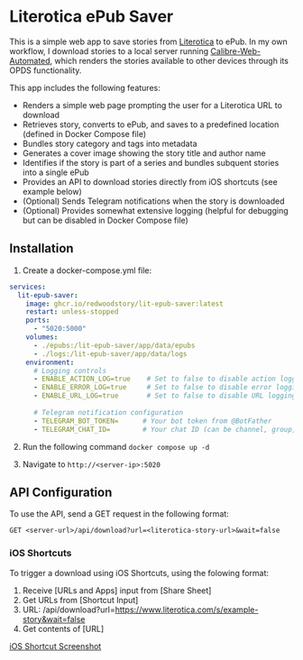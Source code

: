 # Literotica ePub Saver

This is a simple web app to save stories from [Literotica](https://www.literotica.com) to ePub. In my own workflow, I download stories to a local server running [Calibre-Web-Automated](https://github.com/crocodilestick/Calibre-Web-Automated), which renders the stories available to other devices through its OPDS functionality.

This app includes the following features:
- Renders a simple web page prompting the user for a Literotica URL to download
- Retrieves story, converts to ePub, and saves to a predefined location (defined in Docker Compose file)
- Bundles story category and tags into metadata
- Generates a cover image showing the story title and author name
- Identifies if the story is part of a series and bundles subquent stories into a single ePub
- Provides an API to download stories directly from iOS shortcuts (see example below)
- (Optional) Sends Telegram notifications when the story is downloaded
- (Optional) Provides somewhat extensive logging (helpful for debugging but can be disabled in Docker Compose file)


## Installation

1. Create a docker-compose.yml file:
```yaml
services:
  lit-epub-saver:
    image: ghcr.io/redwoodstory/lit-epub-saver:latest
    restart: unless-stopped
    ports:
      - "5020:5000"
    volumes:
      - ./epubs:/lit-epub-saver/app/data/epubs
      - ./logs:/lit-epub-saver/app/data/logs
    environment:
      # Logging controls
      - ENABLE_ACTION_LOG=true    # Set to false to disable action logging
      - ENABLE_ERROR_LOG=true     # Set to false to disable error logging
      - ENABLE_URL_LOG=true       # Set to false to disable URL logging
      
      # Telegram notification configuration
      - TELEGRAM_BOT_TOKEN=      # Your bot token from @BotFather
      - TELEGRAM_CHAT_ID=        # Your chat ID (can be channel, group, or user ID)
```

2. Run the following command
`docker compose up -d`

3. Navigate to `http://<server-ip>:5020`


## API Configuration

To use the API, send a GET request in the following format:
```
GET <server-url>/api/download?url=<literotica-story-url>&wait=false
```

### iOS Shortcuts

To trigger a download using iOS Shortcuts, using the folowing format:
1. Receive [URLs and Apps] input from [Share Sheet]
2. Get URLs from [Shortcut Input]
3. URL: <server-url>/api/download?url=https://www.literotica.com/s/example-story&wait=false
4. Get contents of [URL]

[iOS Shortcut Screenshot](images/ios_shortcut_image.jpeg)